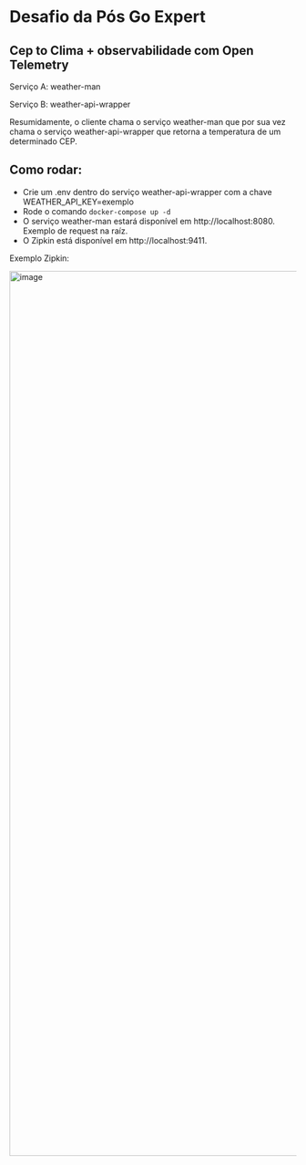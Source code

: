 # Desafio da Pós Go Expert

## Cep to Clima + observabilidade com Open Telemetry

Serviço A: weather-man

Serviço B: weather-api-wrapper

Resumidamente, o cliente chama o serviço weather-man que por sua vez chama o serviço weather-api-wrapper que retorna a temperatura de um determinado CEP.

## Como rodar:

- Crie um .env dentro do serviço weather-api-wrapper com a chave WEATHER_API_KEY=exemplo
- Rode o comando `docker-compose up -d`
- O serviço weather-man estará disponível em http://localhost:8080. Exemplo de request na raíz.
- O Zipkin está disponível em http://localhost:9411.

Exemplo Zipkin:

<img width="1552" alt="image" src="https://github.com/user-attachments/assets/5e674668-c512-49b6-9250-776b5c2136b9" />
